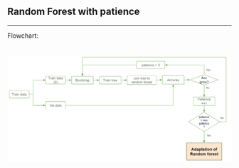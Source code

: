 ## Random Forest with patience
----------------------------------

Flowchart:
# ![](pngs/flowchart.png)